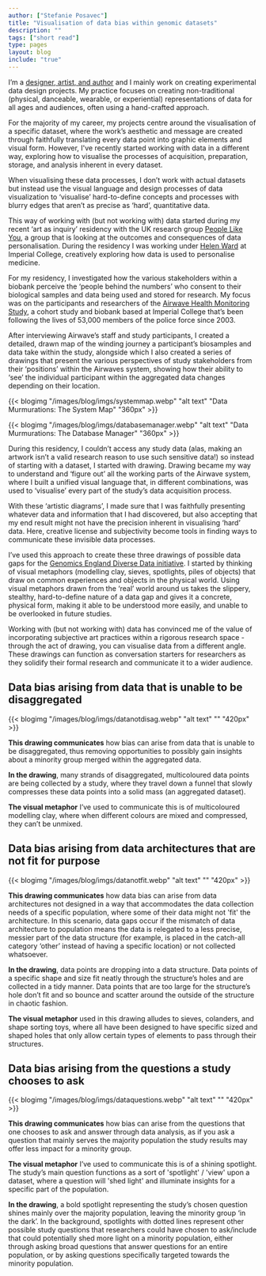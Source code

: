 ```yaml
---
author: ["Stefanie Posavec"]
title: "Visualisation of data bias within genomic datasets"
description: ""
tags: ["short read"]
type: pages
layout: blog
include: "true"
---
```



I’m a [designer, artist, and author](https://www.stefanieposavec.com/) and I mainly work on creating experimental data design projects. My practice focuses on creating non-traditional (physical, danceable, wearable, or experiential) representations of data for all ages and audiences, often using a hand-crafted approach.

For the majority of my career, my projects centre around the visualisation of a specific dataset, where the work’s aesthetic and message are created through faithfully translating every data point into graphic elements and visual form. However, I've recently started working with data in a different way, exploring how to visualise the processes of acquisition, preparation, storage, and analysis inherent in every dataset.

When visualising these data processes, I don’t work with actual datasets but instead use the visual language and design processes of data visualization to ‘visualise’ hard-to-define concepts and processes with blurry edges that aren’t as precise as ‘hard’, quantitative data.

This way of working with (but not working with) data started during my recent ‘art as inquiry’ residency with the UK research group [People Like You](https://peoplelikeyou.ac.uk/), a group that is looking at the outcomes and consequences of data personalisation. During the residency I was working under [Helen Ward](https://www.imperial.ac.uk/people/h.ward) at Imperial College, creatively exploring how data is used to personalise medicine.

For my residency, I investigated how the various stakeholders within a biobank perceive the ‘people behind the numbers’ who consent to their biological samples and data being used and stored for research. My focus was on the participants and researchers of the [Airwave Health Monitoring Study](https://police-health.org.uk/about), a cohort study and biobank based at Imperial College that’s been following the lives of 53,000 members of the police force since 2003.

After interviewing Airwave’s staff and study participants, I created a detailed, drawn map of the winding journey a participant’s biosamples and data take within the study, alongside which I also created a series of drawings that present the various perspectives of study stakeholders from their ‘positions’ within the Airwaves system, showing how their ability to ‘see’ the individual participant within the aggregated data changes depending on their location.

{{< blogimg "/images/blog/imgs/systemmap.webp" "alt text" "Data Murmurations: The System Map" "360px" >}}

{{< blogimg "/images/blog/imgs/databasemanager.webp" "alt text" "Data Murmurations: The Database Manager" "360px" >}}

During this residency, I couldn’t access any study data (alas, making an artwork isn’t a valid research reason to use such sensitive data!) so instead of starting with a dataset, I started with drawing. Drawing became my way to understand and ‘figure out’ all the working parts of the Airwave system, where I built a unified visual language that, in different combinations, was used to ‘visualise’ every part of the study’s data acquisition process.

With these ‘artistic diagrams’, I made sure that I was faithfully presenting whatever data and information that I had discovered, but also accepting that my end result might not have the precision inherent in visualising ‘hard’ data. Here, creative license and subjectivity become tools in finding ways to communicate these invisible data processes.

I’ve used this approach to create these three drawings of possible data gaps for the [Genomics England Diverse Data initiative](https://www.genomicsengland.co.uk/initiatives/diverse-data). I started by thinking of visual metaphors (modelling clay, sieves, spotlights, piles of objects) that draw on common experiences and objects in the physical world. Using visual metaphors drawn from the ‘real’ world around us takes the slippery, stealthy, hard-to-define nature of a data gap and gives it a concrete, physical form, making it able to be understood more easily, and unable to be overlooked in future studies.

Working with (but not working with) data has convinced me of the value of incorporating subjective art practices within a rigorous research space - through the act of drawing, you can visualise data from a different angle. These drawings can function as conversation starters for researchers as they solidify their formal research and communicate it to a wider audience.

## Data bias arising from data that is unable to be disaggregated

{{< blogimg "/images/blog/imgs/datanotdisag.webp" "alt text" "" "420px" >}}

**This drawing communicates** how bias can arise from data that is unable to be disaggregated, thus removing opportunities to possibly gain insights about a minority group merged within the aggregated data.

**In the drawing**, many strands of disaggregated, multicoloured data points are being collected by a study, where they travel down a funnel that slowly compresses these data points into a solid mass (an aggregated dataset).

**The visual metaphor** I’ve used to communicate this is of multicoloured modelling clay, where when different colours are mixed and compressed, they can’t be unmixed.

## Data bias arising from data architectures that are not fit for purpose

{{< blogimg "/images/blog/imgs/datanotfit.webp" "alt text" "" "420px" >}}

**This drawing communicates** how data bias can arise from data architectures not designed in a way that accommodates the data collection needs of a specific population, where some of their data might not 'fit' the architecture. In this scenario, data gaps occur if the mismatch of data architecture to population means the data is relegated to a less precise, messier part of the data structure (for example, is placed in the catch-all category ‘other’ instead of having a specific location) or not collected whatsoever.

**In the drawing**, data points are dropping into a data structure. Data points of a specific shape and size fit neatly through the structure’s holes and are collected in a tidy manner. Data points that are too large for the structure’s hole don’t fit and so bounce and scatter around the outside of the structure in chaotic fashion.

**The visual metaphor** used in this drawing alludes to sieves, colanders, and shape sorting toys, where all have been designed to have specific sized and shaped holes that only allow certain types of elements to pass through their structures.

## Data bias arising from the questions a study chooses to ask

{{< blogimg "/images/blog/imgs/dataquestions.webp" "alt text" "" "420px" >}}

**This drawing communicates** how bias can arise from the questions that one chooses to ask and answer through data analysis, as if you ask a question that mainly serves the majority population the study results may offer less impact for a minority group.

**The visual metaphor** I’ve used to communicate this is of a shining spotlight. The study’s main question functions as a sort of 'spotlight' / 'view' upon a dataset, where a question will 'shed light' and illuminate insights for a specific part of the      population.

**In the drawing**, a bold spotlight representing the study’s chosen question shines mainly over the majority population, leaving the minority group ‘in the dark’. In the background, spotlights with dotted lines represent other possible study questions that researchers could have chosen to ask/include that could potentially shed      more light on a minority population, either through asking broad questions that answer questions for an entire population, or by asking questions specifically targeted towards the minority population.
